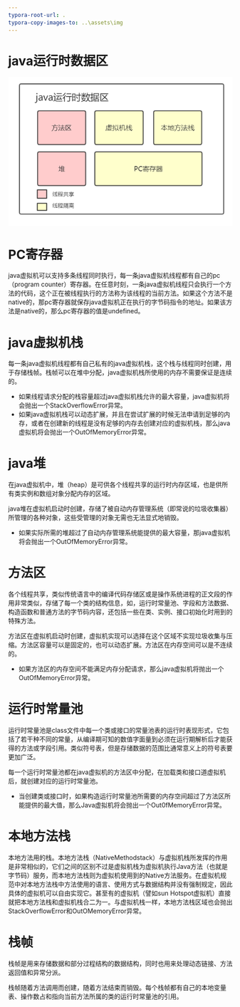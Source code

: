```yaml
---
typora-root-url: .
typora-copy-images-to: ..\assets\img
---
```


# java运行时数据区

![java运行时数据区](/../assets/img/clip_image001-1561884062200.png)

# PC寄存器

java虚拟机可以支持多条线程同时执行，每一条java虚拟机线程都有自己的pc（program counter）寄存器。在任意时刻，一条java虚拟机线程只会执行一个方法的代码，这个正在被线程执行的方法称为该线程的当前方法。如果这个方法不是native的，那pc寄存器就保存java虚拟机正在执行的字节码指令的地址。如果该方法是native的，那么pc寄存器的值是undefined。

# java虚拟机栈

 

每一条java虚拟机线程都有自己私有的java虚拟机栈，这个栈与线程同时创建，用于存储栈帧。栈帧可以在堆中分配，java虚拟机栈所使用的内存不需要保证是连续的。

 

- 如果线程请求分配的栈容量超过java虚拟机栈允许的最大容量，java虚拟机将会抛出一个StackOverflowError异常。
- 如果java虚拟机栈可以动态扩展，并且在尝试扩展的时候无法申请到足够的内存，或者在创建新的线程是没有足够的内存去创建对应的虚拟机栈，那么java虚拟机将会抛出一个OutOfMemoryError异常。

 

# java堆

 在java虚拟机中，堆（heap）是可供各个线程共享的运行时内存区域，也是供所有类实例和数组对象分配内存的区域。

java堆在虚拟机启动时创建，存储了被自动内存管理系统（即常说的垃圾收集器）所管理的各种对象，这些受管理的对象无需也无法显式地销毁。

- 如果实际所需的堆超过了自动内存管理系统能提供的最大容量，那java虚拟机将会抛出一个OutOfMemoryError异常。

# 方法区

各个线程共享，类似传统语言中的编译代码存储区或是操作系统进程的正文段的作用非常类似，存储了每一个类的结构信息，如，运行时常量池、字段和方法数据、构造函数和普通方法的字节码内容，还包括一些在类、实例、接口初始化时用到的特殊方法。

 

方法区在虚拟机启动时创建，虚拟机实现可以选择在这个区域不实现垃圾收集与压缩。方法区容量可以是固定的，也可以动态扩展。方法区在内存空间可以是不连续的。

 

- 如果方法区的内存空间不能满足内存分配请求，那么java虚拟机将抛出一个OutOfMemoryError异常。

# 运行时常量池

运行时常量池是class文件中每一个类或接口的常量池表的运行时表现形式，它包括了若干种不同的常量，从编译期可知的数值字面量到必须在运行期解析后才能获得的方法或字段引用。类似符号表，但是存储数据的范围比通常意义上的符号表要更加广泛。

每一个运行时常量池都在java虚拟机的方法区中分配，在加载类和接口道虚拟机后，就创建对应的运行时常量池。

- 当创建类或接口时，如果构造运行时常量池所需要的内存空间超过了方法区所能提供的最大值，那么Java虚拟机将会抛出一个Out0fMemoryError异常。

 

# 本地方法栈

本地方法用的栈。本地方法栈（NativeMethodstack）与虚拟机栈所发挥的作用是非常相似的，它们之间的区别不过是虚拟机栈为虚拟机执行Java方法（也就是字节码）服务，而本地方法栈则为虚拟机使用到的Native方法服务。在虚拟机规范中对本地方法栈中方法使用的语言、使用方式与数据结构并没有强制规定，因此具体的虚拟机可以自由实现它。甚至有的虚拟机（譬如sun Hotspot虚拟机）直接就把本地方法栈和虚拟机栈合二为一。与虚拟机栈一样，本地方法栈区域也会抛出StackOverflowError和OutOMemoryError异常。

 

# 栈帧

栈帧是用来存储数据和部分过程结构的数据结构，同时也用来处理动态链接、方法返回值和异常分派。

栈帧随着方法调用而创建，随着方法结束而销毁。每个栈帧都有自己的本地变量表、操作数占和指向当前方法所属的类的运行时常量池的引用。

